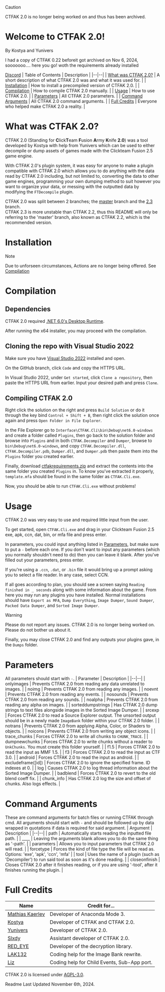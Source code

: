 > [!CAUTION]
> CTFAK 2.0 is no longer being worked on and thus has been archived.

# Welcome to CTFAK 2.0!
By Kostya and Yunivers

I had a copy of CTFAK 0.22 beforeit got archived on Nov 6, 2024, sooooooo.... here you go! woth the requirements already installed

[Discord](https://www.discord.com/invite/wsH3KNtvvJ)
| Table of Contents | Description |
|--|--|
| [What was CTFAK 2.0?](https://github.com/CTFAK/CTFAK2.0#what-was-ctfak-20) | A short description of what CTFAK 2.0 was and what it was used for. |
| [Installation](https://github.com/CTFAK/CTFAK2.0#installation) | How to install a precompiled version of CTFAK 2.0. |
| [Compilation](https://github.com/CTFAK/CTFAK2.0#compilation) | How to compile CTFAK 2.0 manually. |
| [Usage](https://github.com/CTFAK/CTFAK2.0#usage) | How to use CTFAK 2.0. |
| [Parameters](https://github.com/CTFAK/CTFAK2.0#parameters) | All CTFAK 2.0 parameters. |
| [Command Arguments](https://github.com/CTFAK/CTFAK2.0#command-arguments) | All CTFAK 2.0 command arguments. |
| [Full Credits](https://github.com/CTFAK/CTFAK2.0#full-credits) | Everyone who helped make CTFAK 2.0 a reality. |

# What was CTFAK 2.0?
CTFAK 2.0 (Standing for **C**lick**T**eam **F**usion **A**rmy **K**nife **2.0**) was a tool developed by Kostya with help from Yunivers which can be used to either decompile or dump assets of games made with the Clickteam Fusion 2.5 game engine.

With CTFAK 2.0's plugin system, it was easy for anyone to make a plugin compatible with CTFAK 2.0 which allows you to do anything with the data read by CTFAK 2.0 including, but not limited to, converting the data to other game engines, programming your own dumping method to suit however you want to organize your data, or messing with the outputted data by modifying the `FTDecompile` plugin.

CTFAK 2.0 was split between 2 branches; the [master](https://github.com/CTFAK/CTFAK2.0/tree/master) branch and the [2.3](https://github.com/CTFAK/CTFAK2.0/tree/CTFAK-2.3) branch.<br/>
CTFAK 2.3 is more unstable than CTFAK 2.2, thus this README will only be referring to the 'master' branch, also known as CTFAK 2.2, which is the recommended version.

# Installation
> [!NOTE]  
> Due to unforseen circumstances, Actions are no longer being offered. See [Compilation](https://github.com/CTFAK/CTFAK2.0#compilation)

# Compilation
## Dependencies
CTFAK 2.0 required [.NET 6.0's Desktop Runtime](https://dotnet.microsoft.com/en-us/download/dotnet/6.0).

After running the x64 installer, you may proceed with the compilation.

## Cloning the repo with Visual Studio 2022

Make sure you have [Visual Studio 2022](https://visualstudio.microsoft.com/) installed and open.

On the GitHub branch, click `Code` and copy the HTTPS URL.

In Visual Studio 2022, under `Get started`, click `Clone a repository`, then paste the HTTPS URL from earlier. Input your desired path and press `Clone`.

## Compiling CTFAK 2.0

Right click the solution on the right and press `Build Solution` or do it through the key bind `Control + Shift + B`, then right click the solution once again and press `Open Folder in File Explorer`.

In the File Explorer go to `Interface\CTFAK.Cli\bin\Debug\net6.0-windows` and create a folder called `Plugins`, then go back to the solution folder and browse into `Plugins` and in both `CTFAK.Decompiler` and `Dumper`, browse to `bin\Debug\net6.0-windows`, and copy `CTFAK.Decompiler.dll`, `CTFAK.Decompiler.pdb`, `Dumper.dll`, and `Dumper.pdb` then paste them into the `Plugins` folder you created earlier.

Finally, download [ctfakrequirements.zip](https://github.com/CTFAK/.github/raw/main/ctfakrequirements.zip) and extract the contents into the same folder you created `Plugins` in. To know you've extracted it properly, `template.mfa` should be found in the same folder as `CTFAK.Cli.exe`.

Now, you should be able to run `CTFAK.Cli.exe` without problems!

# Usage
CTFAK 2.0 was very easy to use and required little input from the user.

To get started, open `CTFAK.Cli.exe` and drag in your Clickteam Fusion 2.5 exe, apk, ccn, dat, bin, or mfa file and press enter.

In parameters, you could input anything listed in [Parameters](https://github.com/CTFAK/CTFAK2.0#parameters), but make sure to put a `-` before each one. If you don't want to input any parameters (which you normally shouldn't need to do) then you can leave it blank. After you've filled out your parameters, press enter.

If you're using a `.ccn`, `.dat`, or `.bin` file it would bring up a prompt asking you to select a file reader. In any case, select CCN.

If all goes according to plan, you should see a screen saying `Reading finished in _ seconds` along with some information about the game. From here you may run any plugins you have installed. Normal installations should have `Export as MFA`, `Dump Everything`, `Image Dumper`, `Sound Dumper`, `Packed Data Dumper`, and `Sorted Image Dumper`.

> [!WARNING]  
> Please do not report any issues. CTFAK 2.0 is no longer being worked on. Please do not bother us about it.

Finally, you may close CTFAK 2.0 and find any outputs your plugins gave, in the `Dumps` folder.

# Parameters
All parameters should start with `-`.
| Parameter | Description |
|--|--|
| onlyimages | Prevents CTFAK 2.0 from reading any data unrelated to images. |
| noimg | Prevents CTFAK 2.0 from reading any images. |
| noevnt | Prevents CTFAK 2.0 from reading any events. |
| nosounds | Prevents CTFAK 2.0 from reading any sounds. |
| noalpha | Prevents CTFAK 2.0 from reading any alpha on images. |
| sorteddumpstrings | Has CTFAK 2.0 dump strings to text files alongside images in the Sorted Image Dumper. |
| srcexp | Forces CTFAK 2.0 to read a Source Explorer output. The unsorted output should be in a newly made `ImageBank` folder within your CTFAK 2.0 folder. |
| notrans | Prevents CTFAK 2.0 from applying Alpha, Color, or Shaders to objects. |
| noicons | Prevents CTFAK 2.0 from writing any object icons. |
| trace_chunks | Forces CTFAK 2.0 to write all chunks to `CHUNK_TRACE`. |
| dumpnewchunks | Forces CTFAK 2.0 to write chunks without a reader to `UnkChunks`. You must create this folder yourself. |
| f1.5 | Forces CTFAK 2.0 to read the input as MMF 1.5. |
| f3 | Forces CTFAK 2.0 to read the input as CTF 3.0. |
| android | Forces CTFAK 2.0 to read the input as android. |
| excludeframe([id]) | Forces CTFAK 2.0 to ignore the specified frame. ID indexes at 0. |
| log | Causes CTFAK 2.0 to log thread information about the Sorted Image Dumper. |
| badblend | Forces CTFAK 2.0 to revert to the old blend coeff fix. |
| chunk_info | Has CTFAK 2.0 log the size and offset of chunks. Also logs effects. |

# Command Arguments
These are command arguments for batch files or running CTFAK through cmd.
All arguments should start with `-` and should be followed up by data wrapped in quotations if data is required for said argument.
| Argument | Description |
|--|--|
| path | Automatically starts reading the inputted file path. |
| ____ | Leaving the arguments blank allows you to do the same thing as '-path'. |
| parameters | Allows you to input parameters that CTFAK 2.0 will read. |
| forcetype | Forces the kind of file type the file will be read as. Options: 'exe', 'apk', 'ccn', 'mfa' |
| tool | Uses the name of a plugin (such as 'Decompiler') to run said tool as soon as it's done reading. |
| closeonfinish | Closes CTFAK 2.0 after it finishes reading, or if you are using '-tool', after it finishes running the plugin. |

# Full Credits
|Name| Credit for... |
|--|--|
| [Mathias Kaerlev](https://github.com/matpow2) | Developer of Anaconda Mode 3. |
| [Kostya](https://github.com/1987kostya1) | Developer of CTFAK and CTFAK 2.0. |
| [Yunivers](https://github.com/AITYunivers) | Developer of CTFAK 2.0. |
| [Slxdy](https://github.com/Slxdy) | Assistant developer of CTFAK 2.0. |
| [RED_EYE](https://github.com/REDxEYE) | Developer of the decryption library. |
| [LAK132](https://github.com/LAK132) | Coding help for the Image Bank rewrite. |
| [Liz](https://github.com/lily-snow-9) | Coding help for Child Events, Sub-App port. |

CTFAK 2.0 is licensed under [AGPL-3.0](https://github.com/CTFAK/CTFAK2.0/blob/master/LICENSE).

Readme Last Updated November 6th, 2024.

